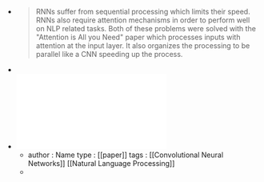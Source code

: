 - > RNNs suffer from sequential processing which limits their speed.  RNNs also require attention mechanisms in order to perform well on NLP related tasks.  Both of these problems were solved with the "Attention is All you Need" paper which processes inputs with attention at the input layer.  It also organizes the processing to be parallel like a CNN speeding up the process.
-
- ![Comparative Study of CNN and RNN for Natural Language Processing.pdf](../assets/Comparative_Study_of_CNN_and_RNN_for_Natural_Language_Processing_1672627227362_0.pdf)
	- author : Name
	  type : [[paper]]
	  tags : [[Convolutional Neural Networks]] [[Natural Language Processing]]
	-